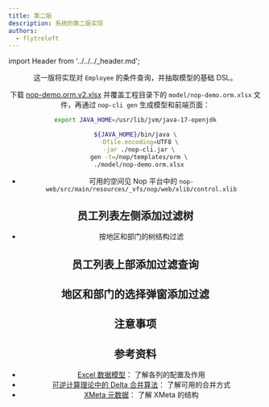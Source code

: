 ```yaml
---
title: 第二版
description: 系统的第二版实现
authors:
  - flytreleft
---
```


import Header from '../../../\_header.md';

<Header />

这一版将实现对 `Employee` 的条件查询，并抽取模型的基础 DSL。

下载 [nop-demo.orm.v2.xlsx](./files/nop-demo.orm.v2.xlsx) 并覆盖工程目录下的
`model/nop-demo.orm.xlsx` 文件，再通过 `nop-cli gen` 生成模型和前端页面：

```bash
export JAVA_HOME=/usr/lib/jvm/java-17-openjdk

${JAVA_HOME}/bin/java \
  -Dfile.encoding=UTF8 \
  -jar ./nop-cli.jar \
  gen -t=/nop/templates/orm \
  ./model/nop-demo.orm.xlsx
```

- 可用的空间见 Nop 平台中的 `nop-web/src/main/resources/_vfs/nop/web/xlib/control.xlib`

## 员工列表左侧添加过滤树

- 按地区和部门的树结构过滤

## 员工列表上部添加过滤查询

## 地区和部门的选择弹窗添加过滤

## 注意事项


## 参考资料

- [Excel 数据模型](https://gitee.com/canonical-entropy/nop-entropy/blob/master/docs/dev-guide/model/excel-model.md)：
  了解各列的配置及作用
- [可逆计算理论中的 Delta 合并算法](https://gitee.com/canonical-entropy/nop-entropy/blob/master/docs/dev-guide/xlang/x-override.md)：
  了解可用的合并方式
- [XMeta 元数据](https://gitee.com/canonical-entropy/nop-entropy/blob/master/docs/dev-guide/xlang/xmeta.md)：
  了解 XMeta 的结构
